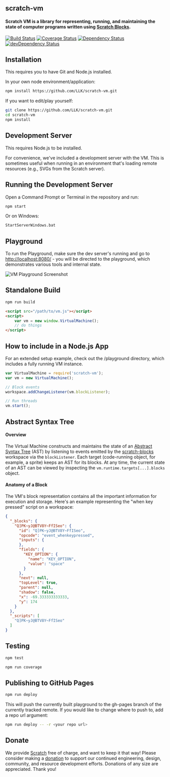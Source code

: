 ## scratch-vm
#### Scratch VM is a library for representing, running, and maintaining the state of computer programs written using [Scratch Blocks](https://github.com/LLK/scratch-blocks).

[![Build Status](https://travis-ci.org/LLK/scratch-vm.svg?branch=develop)](https://travis-ci.org/LLK/scratch-vm)
[![Coverage Status](https://coveralls.io/repos/github/LLK/scratch-vm/badge.svg?branch=develop)](https://coveralls.io/github/LLK/scratch-vm?branch=develop)
[![Dependency Status](https://david-dm.org/LLK/scratch-vm.svg)](https://david-dm.org/LLK/scratch-vm)
[![devDependency Status](https://david-dm.org/LLK/scratch-vm/dev-status.svg)](https://david-dm.org/LLK/scratch-vm#info=devDependencies)

## Installation
This requires you to have Git and Node.js installed.

In your own node environment/application:
```bash
npm install https://github.com/LLK/scratch-vm.git
```
If you want to edit/play yourself:
```bash
git clone https://github.com/LLK/scratch-vm.git
cd scratch-vm
npm install
```

## Development Server
This requires Node.js to be installed.

For convenience, we've included a development server with the VM. This is sometimes useful when running in an environment that's loading remote resources (e.g., SVGs from the Scratch server).

## Running the Development Server
Open a Command Prompt or Terminal in the repository and run:
```bash
npm start
```
Or on Windows:
```bash
StartServerWindows.bat
```

## Playground
To run the Playground, make sure the dev server's running and go to [http://localhost:8080/](http://localhost:8080/) - you will be directed to the playground, which demonstrates various tools and internal state.

![VM Playground Screenshot](https://i.imgur.com/nOCNqEc.gif)


## Standalone Build
```bash
npm run build
```

```html
<script src="/path/to/vm.js"></script>
<script>
    var vm = new window.VirtualMachine();
    // do things
</script>
```

## How to include in a Node.js App
For an extended setup example, check out the /playground directory, which includes a fully running VM instance.
```js
var VirtualMachine = require('scratch-vm');
var vm = new VirtualMachine();

// Block events
workspace.addChangeListener(vm.blockListener);

// Run threads
vm.start();
```

## Abstract Syntax Tree

#### Overview
The Virtual Machine constructs and maintains the state of an [Abstract Syntax Tree](https://en.wikipedia.org/wiki/Abstract_syntax_tree) (AST) by listening to events emitted by the [scratch-blocks](https://github.com/LLK/scratch-blocks) workspace via the `blockListener`. Each target (code-running object, for example, a sprite) keeps an AST for its blocks. At any time, the current state of an AST can be viewed by inspecting the `vm.runtime.targets[...].blocks` object.

#### Anatomy of a Block
The VM's block representation contains all the important information for execution and storage. Here's an example representing the "when key pressed" script on a workspace:
```json
{
  "_blocks": {
    "Q]PK~yJ@BTV8Y~FfISeo": {
      "id": "Q]PK~yJ@BTV8Y~FfISeo",
      "opcode": "event_whenkeypressed",
      "inputs": {
      },
      "fields": {
        "KEY_OPTION": {
          "name": "KEY_OPTION",
          "value": "space"
        }
      },
      "next": null,
      "topLevel": true,
      "parent": null,
      "shadow": false,
      "x": -69.333333333333,
      "y": 174
    }
  },
  "_scripts": [
    "Q]PK~yJ@BTV8Y~FfISeo"
  ]
}
```

## Testing
```bash
npm test
```

```bash
npm run coverage
```

## Publishing to GitHub Pages
```bash
npm run deploy
```

This will push the currently built playground to the gh-pages branch of the
currently tracked remote.  If you would like to change where to push to, add
a repo url argument:
```bash
npm run deploy -- -r <your repo url>
```

## Donate
We provide [Scratch](https://scratch.mit.edu) free of charge, and want to keep it that way! Please consider making a [donation](https://secure.donationpay.org/scratchfoundation/) to support our continued engineering, design, community, and resource development efforts. Donations of any size are appreciated. Thank you!
